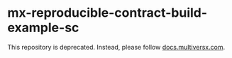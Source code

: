 # mx-reproducible-contract-build-example-sc

This repository is deprecated. Instead, please follow [docs.multiversx.com](https://docs.multiversx.com/developers/reproducible-contract-builds).
